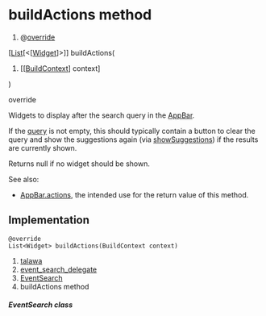 
<div>

# buildActions method

</div>


<div>

1.  @[override](https://api.flutter.dev/flutter/dart-core/override-constant.html)

</div>

[[List](https://api.flutter.dev/flutter/dart-core/List-class.html)[\<[[Widget](https://api.flutter.dev/flutter/widgets/Widget-class.html)]\>]]
buildActions(

1.  [[[BuildContext](https://api.flutter.dev/flutter/widgets/BuildContext-class.md)]
    context]

)


override




Widgets to display after the search query in the
[AppBar](https://api.flutter.dev/flutter/material/AppBar-class.html).

If the
[query](https://api.flutter.dev/flutter/material/SearchDelegate/query.html)
is not empty, this should typically contain a button to clear the query
and show the suggestions again (via
[showSuggestions](https://api.flutter.dev/flutter/material/SearchDelegate/showSuggestions.md))
if the results are currently shown.

Returns null if no widget should be shown.

See also:

-   [AppBar.actions](https://api.flutter.dev/flutter/material/AppBar/actions.html),
    the intended use for the return value of this method.



## Implementation

``` language-dart
@override
List<Widget> buildActions(BuildContext context) 
```







1.  [talawa](../../index.md)
2.  [event_search_delegate](../../widgets_event_search_delegate/)
3.  [EventSearch](../../widgets_event_search_delegate/EventSearch-class.md)
4.  buildActions method

##### EventSearch class








